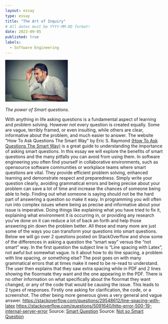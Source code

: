 ```yaml
---
layout: essay
type: essay
title: "The Art of Inquiry"
# All dates must be YYYY-MM-DD format!
date: 2023-09-05
published: true
labels:
  - Software Engineering
---
```


<img width="200px" class="rounded float-start pe-4" src="../img/confused.jpg">

*The power of Smart questions.*

With anything in life asking questions is a fundamental aspect of learning and problem solving. However not every question is created equally. Some are vague, terribly framed, or even insulting, while others are clear, informative about the problem, and much easier to answer. The website "How To Ask Questions The Smart Way" by Eric S. Raymond <a href="http://www.catb.org/esr/faqs/smart-questions.html">(How To Ask Questions The Smart Way)</a> is a great guide to understanding the importance of asking smart questions. In this essay we will explore the benefits of smart questions and the many pitfalls you can avoid from using them.
In software engineering you often find yourself in collaborative environments, such as opensource software communities or workplace teams where smart questions are vital. They provide efficient problem solving, enhanced learning and demonstrate respect and preparedness. Simply write your question clearly, avoiding grammatical errors and being precise about your problem can save a lot of time and increase the chances of someone being able to help. Finding out what someone is saying should not be the hard part of answering a question so make it easy. In programming you will often run into complex issues where being as precise and informative about your issue is imperative. Doing things like explaining what you have tried to fix it, explaining what environment it is occurring in, or providing any research you’ve done on it can reduce a lot of back an forth and help those answering pin down the problem better. All these and many more are just some of the ways you can transform your questions into smart questions. Below we will go over 2 questions posted on StackOverflow and show some of the differences in asking a question the “smart way” versus the “not smart” way.
In the first question the subject line is “Line spacing with Latex”, not awful but somewhat vague. Is it about how to do line spacing, a problem with line spacing, or something else? The post goes on with many grammatical errors that at times make it need to be re-read to understand. The user then explains that they saw extra spacing while in PDF and 2 lines showing the floormate they want and the one appearing in the PDF. There is no other information on what specifically about the floormat they want changed, or any of the code that would be causing the issue. This leads to 2 types of responses. Firstly one asking for clarification, the code, or a screenshot. The other being more generous gives a very general and vague answer. 
https://stackoverflow.com/questions/29548612/line-spacing-with-latex
https://stackoverflow.com/questions/5091640/http-error-500-19-internal-server-error
Source: <a href="https://stackoverflow.com/questions/5091640/http-error-500-19-internal-server-error">Smart Question</a>
Source: <a href="https://stackoverflow.com/questions/29548612/line-spacing-with-latex">Not so Smart Question</a>
